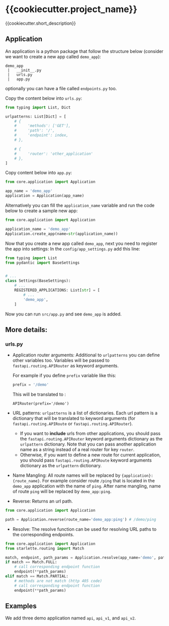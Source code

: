 # {{cookiecutter.project_name}}

{{cookiecutter.short_description}}

## Application

An application is a python package that follow the structure below
(consider we want to create a new app called `demo_app`):

```
demo_app
 |   __init__.py
 |   urls.py
 |   app.py
```

optionally you can have a file called `endpoints.py` too.

Copy the content below into `urls.py`:

```python
from typing import List, Dict

urlpatterns: List[Dict] = [
    # {
    #     'methods': ['GET'],
    #     'path': '/',
    #     'endpoint': index,
    # },

    # {
    #     'router': 'other_application'
    # },
]
```

Copy content below into `app.py`:

```python
from core.application import Application

app_name = 'demo_app'
application = Application(app_name)
```

Alternatively you can fill the `application_name` variable and run the code below to create a sample new app:

```python
from core.application import Application

application_name = 'demo_app'
Application.create_app(name=str(application_name))
```

Now that you create a new app called `demo_app`, next you need to register the app into settings:
In the `config/app_settings.py` add this line:

```python
from typing import List
from pydantic import BaseSettings


# ...
class Settings(BaseSettings):
    # ...
    REGISTERED_APPLICATIONS: List[str] = [
        # ...
        'demo_app',
    ]
```

Now you can run `src/app.py` and see `demo_app` is added.

## More details:

### urls.py

- Application router arguments: Additional to `urlpatterns` you can define other variables too. Variables will be passed
  to `fastapi.routing.APIRouter` as keyword arguments.

  For example if you define `prefix` variable like this:
  ```python
  prefix = '/demo'
  ```
  This will be translated to  :
  ```
  APIRouter(prefix='/demo')
  ```

- URL patterns: `urlpatterns` is a list of dictionaries. Each url pattern is a dictionary that will be translated to
  keyword arguments (for `fastapi.routing.APIRoute` or `fastapi.routing.APIRouter`).
    - If you want to **include** urls from other applications, you should pass the
      `fastapi.routing.APIRouter` keyword arguments dictionary as the `urlpattern` dictionary. Note that you can pass
      another application name as a string instead of a real router for key `router`.
    - Otherwise, if you want to define a new route for current application, you should pass `fastapi.routing.APIRoute`
      keyword arguments dictionary as the `urlpattern` dictionary.

- Name Mangling: All route names will be replaced by `{application}:{route_name}`. For example consider route `/ping`
  that is located in the `demo_app` application with the name of `ping`. After name mangling, name of route `ping` will
  be replaced by `demo_app:ping`.

- Reverse: Returns an url path.

```python
from core.application import Application

path = Application.reverse(route_name='demo_app:ping') # /demo/ping
```

- Resolve: The resolve function can be used for resolving URL paths to the corresponding endpoints.

```python
from core.application import Application
from starlette.routing import Match

match, endpoint, path_params = Application.resolve(app_name='demo', path='/demo/ping', method='GET')
if match == Match.FULL:
    # call corresponding endpoint function
    endpoint(**path_params)
elif match == Match.PARTIAL:
    # methods are not match (http 405 code)
    # call corresponding endpoint function
    endpoint(**path_params)
```

## Examples

We add three demo application named `api`, `api_v1`, and `api_v2`.
